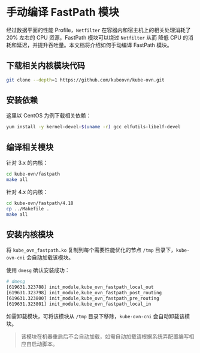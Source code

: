 # 手动编译 FastPath 模块

经过数据平面的性能 Profile，`Netfilter` 在容器内和宿主机上的相关处理消耗了 20% 左右的 CPU 资源，FastPath 模块可以绕过 `Netfilter` 从而
降低 CPU 的消耗和延迟，并提升吞吐量。本文档将介绍如何手动编译 FastPath 模块。

## 下载相关内核模块代码

```bash
git clone --depth=1 https://github.com/kubeovn/kube-ovn.git
```

## 安装依赖

这里以 CentOS 为例下载相关依赖：

```bash
yum install -y kernel-devel-$(uname -r) gcc elfutils-libelf-devel
```

## 编译相关模块

针对 3.x 的内核：

```bash
cd kube-ovn/fastpath
make all
```

针对 4.x 的内核：

```bash
cd kube-ovn/fastpath/4.18
cp ../Makefile .
make all
```

## 安装内核模块

将 `kube_ovn_fastpath.ko` 复制到每个需要性能优化的节点 `/tmp` 目录下，`kube-ovn-cni` 会自动加载该模块。

使用 `dmesg` 确认安装成功：

```bash
# dmesg
[619631.323788] init_module,kube_ovn_fastpath_local_out
[619631.323798] init_module,kube_ovn_fastpath_post_routing
[619631.323800] init_module,kube_ovn_fastpath_pre_routing
[619631.323801] init_module,kube_ovn_fastpath_local_in
```

如需卸载模块，可将该模块从 `/tmp` 目录下移除，`kube-ovn-cni` 会自动卸载该模块。

> 该模块在机器重启后不会自动加载，如需自动加载请根据系统弄配置编写相应自启动脚本。
